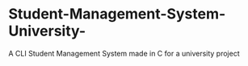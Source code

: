 # Student-Management-System-University-
A CLI Student Management System made in C for a university project

